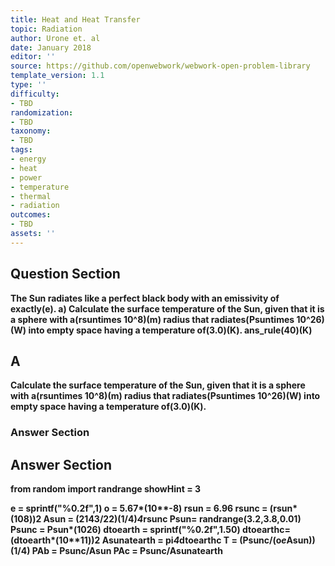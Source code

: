 ```yaml
---
title: Heat and Heat Transfer
topic: Radiation
author: Urone et. al
date: January 2018
editor: ''
source: https://github.com/openwebwork/webwork-open-problem-library
template_version: 1.1
type: ''
difficulty:
- TBD
randomization:
- TBD
taxonomy:
- TBD
tags:
- energy
- heat
- power
- temperature
- thermal
- radiation
outcomes:
- TBD
assets: ''
---
```


## Question Section 

<b>
The Sun radiates like a perfect black body with an emissivity of exactly(e). 
a) Calculate the surface temperature of the Sun, given that it is a sphere with a(rsuntimes 10^8)(m) radius that radiates(Psuntimes 10^26)(W) into empty space having a temperature of(3.0)(K).
ans_rule(40)(K)

## A
Calculate the surface temperature of the Sun, given that it is a sphere with a(rsuntimes 10^8)(m) radius that radiates(Psuntimes 10^26)(W) into empty space having a temperature of(3.0)(K).
### Answer Section


## Answer Section

from random import randrange
showHint = 3

e = sprintf("%0.2f",1)
o = 5.67*(10**-8)
rsun = 6.96
rsunc = (rsun*(10**8))**2
Asun = (2143/22)**(1/4)*4*rsunc
Psun= randrange(3.2,3.8,0.01)
Psunc = Psun*(10**26)
dtoearth = sprintf("%0.2f",1.50)
dtoearthc= (dtoearth*(10**11))**2
Asunatearth = pi*4*dtoearthc
T = (Psunc/(o*e*Asun))**(1/4)
PAb = Psunc/Asun
PAc = Psunc/Asunatearth